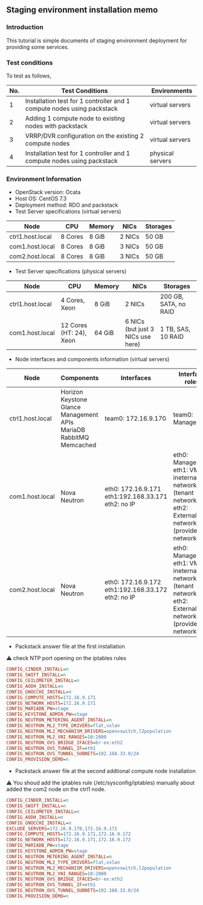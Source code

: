 ## Staging environment installation memo

### Introduction
This tutorial is simple documents of staging environment deployment for providing some services.

### Test conditions

To test as follows, 

No. | Test Conditions | Environments
-|-|-
1 | Installation test for 1 controller and 1 compute nodes using packstack | virtual servers
2 | Adding 1 compute node to existing nodes with packstack | virtual servers
3 | VRRP/DVR configuration on the existing 2 compute nodes | virtual servers
4 | Installation test for 1 controller and 1 compute nodes using packstack | physical servers

### Environment Information

* OpenStack version: Ocata
* Host OS: CentOS 7.3
* Deployment method: RDO and packstack
* Test Server specifications (virtual servers)

Node | CPU | Memory | NICs | Storages
-----|-----|--------|------|---------
ctrl1.host.local| 8 Cores | 8 GiB | 2 NICs | 50 GB
com1.host.local | 8 Cores | 8 GiB | 3 NICs | 50 GB
com2.host.local | 8 Cores | 8 GiB | 3 NICs | 50 GB

* Test Server specifications (physical servers)

Node | CPU | Memory | NICs | Storages
-----|-----|--------|------|---------
ctrl1.host.local| 4 Cores, Xeon | 8 GiB | 2 NICs | 200 GB, SATA, no RAID
com1.host.local | 12 Cores (HT: 24), Xeon | 64 GiB |6 NICs (but just 3 NICs use here) | 1 TB, SAS, 10 RAID 

* Node interfaces and components information (virtual servers)

Node|Components|Interfaces|Interface roles
----|----------|----------|---------------
ctrl1.host.local|Horizon<br/>Keystone<br/>Glance<br/>Management APIs<br/>MariaDB<br/>RabbitMQ<br/>Memcached | team0: 172.16.9.170 | team0: Management
com1.host.local|Nova<br/>Neutron | eth0: 172.16.9.171<br/>eth1:192.168.33.171<br/>eth2: no IP | eth0: Management<br/>eth1: VM ineternal network (tenant network)<br/>eth2: External network (provider network)
com2.host.local|Nova<br/>Neutron | eth0: 172.16.9.172<br/>eth1:192.168.33.172<br/>eth2: no IP | eth0: Management<br/>eth1: VM ineternal network (tenant network)<br/>eth2: External network (provider network)

* Packstack answer file at the first installation

:warning: check NTP port opening on the iptables rules

```ini
CONFIG_CINDER_INSTALL=n
CONFIG_SWIFT_INSTALL=n
CONFIG_CEILOMETER_INSTALL=n
CONFIG_AODH_INSTALL=n
CONFIG_GNOCCHI_INSTALL=n
CONFIG_COMPUTE_HOSTS=172.16.9.171
CONFIG_NETWORK_HOSTS=172.16.9.171
CONFIG_MARIADB_PW=stage
CONFIG_KEYSTONE_ADMIN_PW=stage
CONFIG_NEUTRON_METERING_AGENT_INSTALL=n
CONFIG_NEUTRON_ML2_TYPE_DRIVERS=flat,vxlan
CONFIG_NEUTRON_ML2_MECHANISM_DRIVERS=openvswitch,l2population
CONFIG_NEUTRON_ML2_VNI_RANGES=10:2000
CONFIG_NEUTRON_OVS_BRIDGE_IFACES=br-ex:eth2
CONFIG_NEUTRON_OVS_TUNNEL_IF=eth1
CONFIG_NEUTRON_OVS_TUNNEL_SUBNETS=192.168.33.0/24
CONFIG_PROVISION_DEMO=n
```

* Packstack answer file at the second addtional compute node installation

:warning: You shoud add the iptables rule (/etc/sysconfig/iptables) manually about added the com2 node on the ctrl1 node.

```ini
CONFIG_CINDER_INSTALL=n
CONFIG_SWIFT_INSTALL=n
CONFIG_CEILOMETER_INSTALL=n
CONFIG_AODH_INSTALL=n
CONFIG_GNOCCHI_INSTALL=n
EXCLUDE_SERVERS=172.16.9.170,172.16.9.171
CONFIG_COMPUTE_HOSTS=172.16.9.171,172.16.9.172
CONFIG_NETWORK_HOSTS=172.16.9.171,172.16.9.172
CONFIG_MARIADB_PW=stage
CONFIG_KEYSTONE_ADMIN_PW=stage
CONFIG_NEUTRON_METERING_AGENT_INSTALL=n
CONFIG_NEUTRON_ML2_TYPE_DRIVERS=flat,vxlan
CONFIG_NEUTRON_ML2_MECHANISM_DRIVERS=openvswitch,l2population
CONFIG_NEUTRON_ML2_VNI_RANGES=10:2000
CONFIG_NEUTRON_OVS_BRIDGE_IFACES=br-ex:eth2
CONFIG_NEUTRON_OVS_TUNNEL_IF=eth1
CONFIG_NEUTRON_OVS_TUNNEL_SUBNETS=192.168.33.0/24
CONFIG_PROVISION_DEMO=n
```
